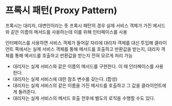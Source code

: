# 프록시 패턴( Proxy Pattern)
프록시는 대리자, 대변인이라는 뜻
프록시 패턴의 경우 실제 서비스 객체가 가진 메서드와 같은 이름의 메서드를 사용하는데 이를 위해 인터페이스를 사용

인터페이스를 사용하면 서비스 객체가 들어갈 자리에 대리자 객체를 대신 투입해 
클라이언트 쪽에서는 실제 서비스 객체를 통해 메서드를 호출하고 반환값을 받는지, 
대리자 객체를 통해 메서드를 호출하고 반환값을 받는지 전혀 모르게 처리 가능

- 대리자는 실제 서비스와 같은 이름의 메서드를 구현한다. 이 때 인터페이스를 사용한다.
- 대리자는 실제 서비스에 대한 참조 변수를 갖는다. (합성)
- 대리자는 실제 서비스의 같은 이름을 가진 메서드를 호출하고 그 값을 클라이언트에게 돌려준다.
- 대리자는 실제 서비스의 메서드 호출 전후에 별도의 로직을 수행할 수도 있다.